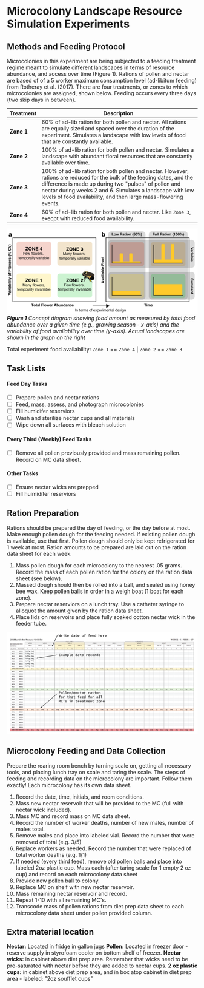 # Microcolony Landscape Resource Simulation Experiments
## Methods and Feeding Protocol

Microcolonies in this experiment are being subjected to a feeding treatment regime meant to simulate different landscapes in terms of resource abundance, and access over time (Figure 1).  Rations of pollen and nectar are based of of a 5 worker maximum consumption level (ad-libitum feeding) from Rotheray et al. (2017).  There are four treatments, or zones to which microcolonies are assigned, shown below.  Feeding occurs every three days (two skip days in between).

Treatment | Description
--------- | -----------
**Zone 1** | 60% of ad-lib ration for both pollen and nectar.  All rations are equally sized and spaced over the duration of the experiment.  Simulates a landscape with low levels of food that are constantly available.
**Zone 2** | 100% of ad-lib ration for both pollen and nectar.  Simulates a landscape with abundant floral resources that are constantly available over time.
**Zone 3** | 100% of ad-lib ration for both pollen and nectar.  However, rations are reduced for the bulk of the feeding dates, and the difference is made up during two "pulses" of pollen and nectar during weeks 2 and 6.  Simulates a landscape with low levels of food availability, and then large mass-flowering events.
**Zone 4** | 60% of ad-lib ration for both pollen and nectar.  Like `Zone 3`, execpt with reduced food availability.

![Microcolony resource variation concept figure](./MC_ResourceVar_Concept-01.png)
_**Figure 1** Concept diagram showing food amount as measured by total food abundance over a given time (e.g., growing season - x-axis) and the variability of food availability over time (y-axis).  Actual landscapes are shown in the graph on the right_

Total experiment food availability: `Zone 1` == `Zone 4` | `Zone 2` == `Zone 3`

## Task Lists
#### Feed Day Tasks
- [ ] Prepare pollen and nectar rations
- [ ] Feed, mass, assess, and photograph microcolonies
- [ ] Fill humidifer reserviors
- [ ] Wash and sterilize nectar cups and all materials
- [ ] Wipe down all surfaces with bleach solution

#### Every Third (Weekly) Feed Tasks
- [ ] Remove all pollen previously provided and mass remaining pollen.  Record on MC data sheet.

#### Other Tasks
- [ ] Ensure nectar wicks are prepped
- [ ] Fill huimidifer reserviors

## Ration Preparation
Rations should be prepared the day of feeding, or the day before at most.  Make enough pollen dough for the feeding needed.  If existing pollen dough is available, use that first.  Pollen dough should only be kept refrigerated for 1 week at most.  Ration amounts to be prepared are laid out on the ration data sheet for each week.

1. Mass pollen dough for each microcolony to the nearest .05 grams.  Record the mass of each pollen ration for the colony on the ration data sheet (see below).
2. Massed dough should then be rolled into a ball, and sealed using honey bee wax.  Keep pollen balls in order in a weigh boat (1 boat for each zone).
3. Prepare nectar reserviors on a lunch tray.  Use a catheter syringe to alloquot the amount given by the ration data sheet.
4. Place lids on reservoirs and place fully soaked cotton nectar wick in the feeder tube.

![Mircocolony feed schedule data sheet](./MC_FeedSched-01.png)

## Microcolony Feeding and Data Collection
Prepare the rearing room bench by turning scale on, getting all necessary tools, and placing lunch tray on scale and taring the scale.  The steps of feeding and recording data on the microcolony are important.  Follow them exactly!  Each microcolony has its own data sheet.

1. Record the date, time, initials, and room conditions.
2. Mass new nectar reservoir that will be provided to the MC (full with nectar wick included).
3. Mass MC and record mass on MC data sheet.
4. Record the number of worker deaths, number of new males, number of males total.
5. Remove males and place into labeled vial.  Record the number that were removed of total (e.g. 3/5)
6. Replace workers as needed.  Record the number that were replaced of total worker deaths (e.g. 1/1)
7. If needed (every third feed), remove old pollen balls and place into labeled 2oz plastic cup.  Mass each (after taring scale for 1 empty 2 oz cup) and record on each microcolony data sheet
8. Provide new pollen ball to colony.
9. Replace MC on shelf with new nectar reservoir.
10. Mass remaining nectar reservoir and record.
11. Repeat 1-10 with all remaining MC's.
12. Transcode mass of pollen rations from diet prep data sheet to each microcolony data sheet under pollen provided column.

## Extra material location
**Nectar:** Located in fridge in gallon jugs
**Pollen:** Located in freezer door - reserve supply in styrofoam cooler on bottom shelf of freezer.
**Nectar wicks:** in cabinet above diet prep area.  Remember that wicks need to be pre-saturated with nectar before they are added to nectar cups.
**2 oz plastic cups:** in cabinet above diet prep area, and in box atop cabinet in diet prep area - labeled: "2oz soufflet cups"
